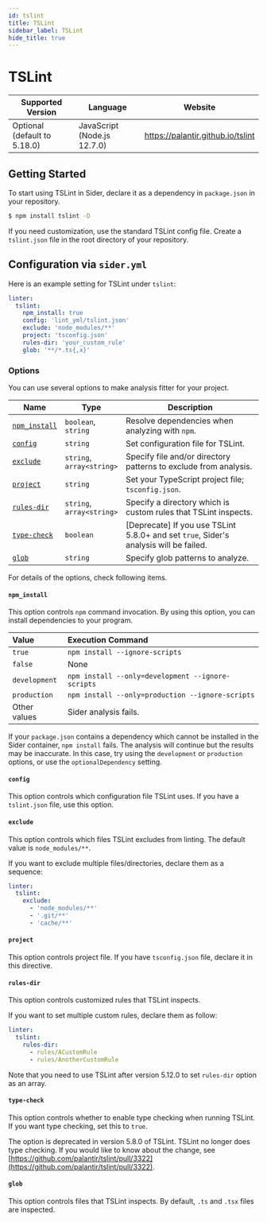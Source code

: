 ```yaml
---
id: tslint
title: TSLint
sidebar_label: TSLint
hide_title: true
---
```


# TSLint

| Supported Version | Language | Website |
| ----------------- | -------- | -------- |
| Optional (default to 5.18.0) | JavaScript (Node.js 12.7.0) | https://palantir.github.io/tslint |

## Getting Started

To start using TSLint in Sider, declare it as a dependency in `package.json` in your repository.

```sh
$ npm install tslint -D
```

If you need customization, use the standard TSLint config file. Create a `tslint.json` file in the root directory of your repository.

## Configuration via `sider.yml`

Here is an example setting for TSLint under `tslint`:

```yaml
linter:
  tslint:
    npm_install: true
    config: 'lint_yml/tslint.json'
    exclude: 'node_modules/**'
    project: 'tsconfig.json'
    rules-dir: 'your_custom_rule'
    glob: '**/*.ts{,x}'
```

### Options

You can use several options to make analysis fitter for your project.

| Name | Type | Description |
| ---- | ---- | ----------- |
| [`npm_install`](#npm_install) | `boolean`,<br />`string` | Resolve dependencies when analyzing with `npm`. |
| [`config`](#config) | `string` | Set configuration file for TSLint. |
| [`exclude`](#exclude) | `string`,<br />`array<string>`| Specify file and/or directory patterns to exclude from analysis. |
| [`project`](#project) | `string` | Set your TypeScript project file; `tsconfig.json`. |
| [`rules-dir`](#rules-dir) | `string`, <br />`array<string>` | Specify a directory which is custom rules that TSLint inspects. |
| [`type-check`](#type-check) | `boolean` | [Deprecate] If you use TSLint 5.8.0+ and set `true`, Sider's analysis will be failed. |
| [`glob`](#glob) | `string` | Specify glob patterns to analyze. |

For details of the options, check following items.

#### `npm_install`

This option controls `npm` command invocation. By using this option, you can install dependencies to your program.

| Value | Execution Command |
| :---- | :---------------- |
| `true` | `npm install --ignore-scripts` |
| `false` | None |
| `development` | `npm install --only=development --ignore-scripts` |
| `production` | `npm install --only=production --ignore-scripts` |
| Other values | Sider analysis fails. |

If your `package.json` contains a dependency which cannot be installed in the Sider container, `npm install` fails. The analysis will continue but the results may be inaccurate. In this case, try using the `development` or `production` options, or use the `optionalDependency` setting.

#### `config`

This option controls which configuration file TSLint uses. If you have a `tslint.json` file, use this option.

#### `exclude`

This option controls which files TSLint excludes from linting. The default value is `node_modules/**`.

If you want to exclude multiple files/directories, declare them as a sequence:

```yaml
linter:
  tslint:
    exclude:
      - 'node_modules/**'
      - '.git/**'
      - 'cache/**'
```

#### `project`

This option controls project file. If you have `tsconfig.json` file, declare it in this directive.

#### `rules-dir`

This option controls customized rules that TSLint inspects.

If you want to set multiple custom rules, declare them as follow:

```yaml
linter:
  tslint:
    rules-dir:
      - rules/ACustomRule
      - rules/AnotherCustomRule
```

Note that you need to use TSLint after version 5.12.0 to set `rules-dir` option as an array.

#### `type-check`

This option controls whether to enable type checking when running TSLint. If you want type checking, set this to `true`.

The option is deprecated in version 5.8.0 of TSLint. TSLint no longer does type checking. If you would like to know about the change, see [https://github.com/palantir/tslint/pull/3322](https://github.com/palantir/tslint/pull/3322).

#### `glob`

This option controls files that TSLint inspects. By default, `.ts` and `.tsx` files are inspected.
